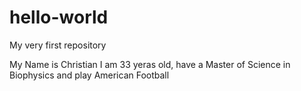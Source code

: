 # hello-world
My very first repository

My Name is Christian
I am 33 yeras old, have a Master of Science in Biophysics and play American Football
